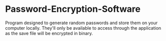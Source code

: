 # Password-Encryption-Software
Program designed to generate random passwords and store them on your computer locally. They'll only be available to access through the application as the save file will be encrypted in binary.
